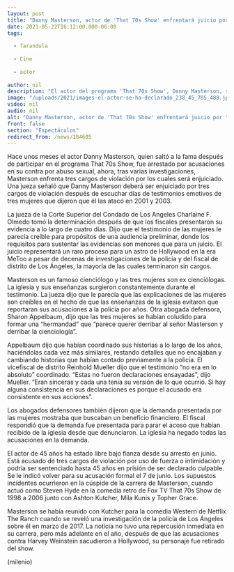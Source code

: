 ```yaml
---
layout: post
title: "Danny Masterson, actor de 'That 70s Show' enfrentará juicio por tres cargos de abuso sexual"
date: 2021-05-22T16:12:00.000-06:00
tags:
  
  - farandula
  
  - Cine
  
  - actor
  
author: nil
description: "El actor del programa 'That 70s Show', Danny Masterson, será enjuicio por tres cargos de violacion."
image: "/uploads/2021/images-el-actor-se-ha-declarado_238_45_785_488.jpg"
video: nil
audio: nil
alt: "Danny Masterson, actor de 'That 70s Show' enfrentará juicio por tres cargos de abuso sexual"
front: false
section: "Espectáculos"
redirect_from: /news/184605
---
```


Hace unos meses el actor Danny Masterson, quien saltó a la fama después de participar en el programa That 70s Show, fue arrestado por acusaciones en su contra por abuso sexual, ahora, tras varias investigaciones, Masterson enfrenta tres cargos de violación por los cuales será enjuiciado. Una jueza señaló que Danny Masterson deberá ser enjuiciado por tres cargos de violación después de escuchar días de testimonios emotivos de tres mujeres que dijeron que él las atacó en 2001 y 2003. 

La jueza de la Corte Superior del Condado de Los Angeles Charlaine F. Olmedo tomó la determinación después de que los fiscales presentaron su evidencia a lo largo de cuatro días. Dijo que el testimonio de las mujeres le parecía creíble para propósitos de una audiencia preliminar, donde los requisitos para sustentar las evidencias son menores que para un juicio. El juicio representará un raro proceso para un astro de Hollywood en la era MeToo a pesar de decenas de investigaciones de la policía y del fiscal de distrito de Los Ángeles, la mayoría de las cuales terminaron sin cargos.

Masterson es un famoso cienciólogo y las tres mujeres son ex cienciólogas. La iglesia y sus enseñanzas surgieron constantemente durante el testimonio. La jueza dijo que le parecía que las explicaciones de las mujeres son creíbles en el hecho de que las enseñanzas de la iglesia evitaron que reportaran sus acusaciones a la policía por años. Otra abogada defensora, Sharon Appelbaum, dijo que las tres mujeres se habían coludido para formar una “hermandad” que “parece querer derribar al señor Masterson y derribar la cienciología”. 

Appelbaum dijo que habían coordinado sus historias a lo largo de los años, haciéndolas cada vez más similares, restando detalles que no encajaban y cambiando historias que habían contado previamente a la policía. El vicefiscal de distrito Reinhold Mueller dijo que el testimonio “no era en lo absoluto” coordinado. “Estas no fueron declaraciones ensayadas”, dijo Mueller. “Eran sinceras y cada una tenía su versión de lo que ocurrió. Si hay alguna consistencia en sus declaraciones es porque el acusado era consistente en sus acciones”. 

Los abogados defensores también dijeron que la demanda presentada por las mujeres mostraba que buscaban un beneficio financiero. El fiscal respondió que la demanda fue presentada para parar el acoso que habían recibido de la iglesia desde que denunciaron. La iglesia ha negado todas las acusaciones en la demanda. 

El actor de 45 años ha estado libre bajo fianza desde su arresto en junio. Está acusado de tres cargos de violación por uso de fuerza o intimidación y podría ser sentenciado hasta 45 años en prisión de ser declarado culpable. Se le indicó volver para su acusación formal el 7 de junio. Los supuestos incidentes ocurrieron en la cúspide de la carrera de Masterson, cuando actuó como Steven Hyde en la comedia retro de Fox TV That  70s Show de 1998 a 2006 junto con Ashton Kutcher, Mila Kunis y Topher Grace. 

Masterson se había reunido con Kutcher para la comedia Western de Netflix The Ranch cuando se reveló una investigación de la policía de Los Ángeles sobre él en marzo de 2017.  La noticia no tuvo una repercusión inmediata en su carrera, pero más adelante en el año, después de que las acusaciones contra Harvey Weinstein sacudieron a Hollywood, su personaje fue retirado del show. 

(milenio)